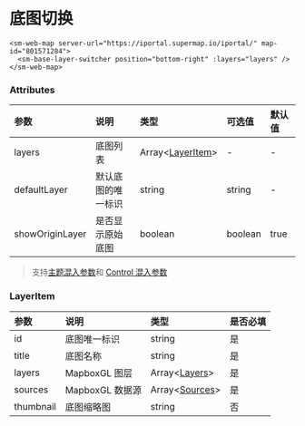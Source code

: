 # 底图切换

```vue
<sm-web-map server-url="https://iportal.supermap.io/iportal/" map-id="801571284">
  <sm-base-layer-switcher position="bottom-right" :layers="layers" />
</sm-web-map>
```

### Attributes

| 参数            | 说明               | 类型                                                   | 可选值  | 默认值 |
|:----------------|:-----------------|:-------------------------------------------------------|:--------|:-------|
| layers          | 底图列表           | Array<[LayerItem](/zh/api/control/query.md#layeritem)> | -       | -      |
| defaultLayer    | 默认底图的唯一标识 | string                                                 | string  | -      |
| showOriginLayer | 是否显示原始底图   | boolean                                                | boolean | true   |

> 支持[主题混入参数](/zh/api/mixin/mixin.md#theme)和 [Control 混入参数](/zh/api/mixin/mixin.md#control)

### LayerItem

| 参数      | 说明            | 类型                                                                    | 是否必填 |
|:----------|:--------------|:------------------------------------------------------------------------|:--------|
| id        | 底图唯一标识    | string                                                                  | 是       |
| title     | 底图名称        | string                                                                  | 是       |
| layers    | MapboxGL 图层   | Array<[Layers](https://docs.mapbox.com/style-spec/reference/layers/)>   | 是       |
| sources   | MapboxGL 数据源 | Array<[Sources](https://docs.mapbox.com/style-spec/reference/sources/)> | 是       |
| thumbnail | 底图缩略图      | string                                                                  | 否       |
